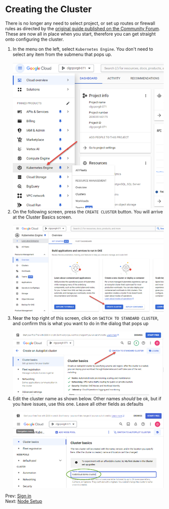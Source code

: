 # Creating the Cluster

There is no longer any need to select project, or set up routes or firewall rules as directed by the [original guide published on the Community Forum](https://kodekloud.com/community/t/playground-series-how-to-create-a-managed-kubernetes-cluster-with-google-kubernetes-engine/230314). These are now all in place when you start, therefore you can get straight onto configuring the cluster.

1. In the menu on the left, select `Kubernetes Engine`. You don't need to select any item from the submenu that pops up.<br/><br/>![engine](../images/02-engine.png)
1. On the following screen, press the `CREATE CLUSTER` button. You will arrive at the Cluster Basics screen.<br/><br/>![create](../images/02-create.png)
1. Near the top right of this screen, click on `SWITCH TO STANDARD CLUSTER`, and confirm this is what you want to do in the dialog that pops up<br/><br/>![standard](../images/02-standard.png)
1. Edit the cluster name as shown below. Other names *should* be ok, but if you have issues, use this one. Leave all other fields as defaults<br/><br/> ![basics](../images/02-cluster-basics.png)

Prev: [Sign in](./01-sign-in.md)<br/>
Next: [Node Setup](./03-node-setup.md)
